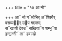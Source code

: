 +++
title = "१४ आ नो"

+++
आ᳓ नो ग᳓व्येभिर् अ᳓श्वियैर्  
वसव्यइ᳡र् उ᳓प गछतम्  
स᳓खायौ देवउ᳓ सखिया᳓य शम्भु᳓वा  
इन्द्राग्नी᳓ ता᳓ हवामहे